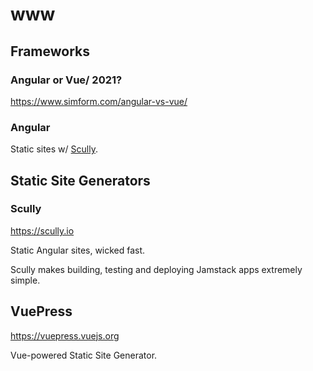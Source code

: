 # www

## Frameworks

### Angular or Vue/ 2021?

https://www.simform.com/angular-vs-vue/

### Angular

Static sites w/ [Scully](scully).

## Static Site Generators

### Scully

https://scully.io

Static Angular sites, wicked fast.

Scully makes building, testing and deploying Jamstack apps extremely simple.

## VuePress

https://vuepress.vuejs.org

Vue-powered Static Site Generator.
